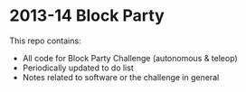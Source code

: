 2013-14 Block Party
===================

This repo contains:
* All code for Block Party Challenge (autonomous & teleop)
* Periodically updated to do list
* Notes related to software or the challenge in general
